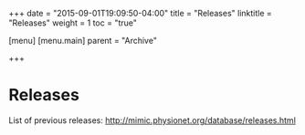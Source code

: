 +++
date = "2015-09-01T19:09:50-04:00"
title = "Releases"
linktitle = "Releases"
weight = 1
toc = "true"

[menu]
  [menu.main]
    parent = "Archive"

+++

# Releases

List of previous releases:
http://mimic.physionet.org/database/releases.html

